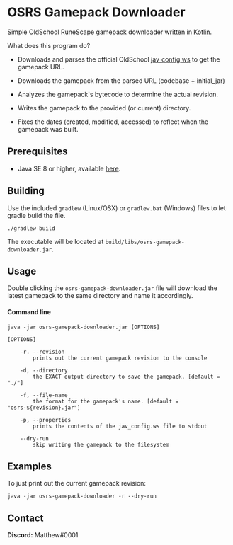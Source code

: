 # OSRS Gamepack Downloader

Simple OldSchool RuneScape gamepack downloader written in [Kotlin](https://kotlinlang.org).

What does this program do?

- Downloads and parses the official OldSchool 
    [jav_config.ws](https://oldschool.runescape.com/jav_config.ws) to get the 
    gamepack URL.
    
- Downloads the gamepack from the parsed  URL (codebase + initial_jar)
  
- Analyzes the gamepack's bytecode to determine the actual revision.
  
- Writes the gamepack to the provided (or current) directory.
  
- Fixes the dates (created, modified, accessed) to reflect when the
  gamepack was built.
 
## Prerequisites

- Java SE 8 or higher, available [here](https://oracle.com/technetwork/java/javase/overview/index.html).

## Building

Use the included `gradlew` (Linux/OSX) or `gradlew.bat` (Windows) files to let gradle build the file.

```
./gradlew build
```

The executable will be located at `build/libs/osrs-gamepack-downloader.jar`. 

## Usage

Double clicking the `osrs-gamepack-downloader.jar` file will download the latest 
gamepack to the same directory and name it accordingly.

#### Command line

```
java -jar osrs-gamepack-downloader.jar [OPTIONS]
```
```
[OPTIONS]

    -r. --revision  
        prints out the current gamepack revision to the console

    -d, --directory
        the EXACT output directory to save the gamepack. [default = "./"]

    -f, --file-name     
        the format for the gamepack's name. [default = "osrs-${revision}.jar"]

    -p, --properties
        prints the contents of the jav_config.ws file to stdout

    --dry-run
        skip writing the gamepack to the filesystem

```

## Examples

To just print out the current gamepack revision:

```
java -jar osrs-gamepack-downloader -r --dry-run
```

## Contact

**Discord:** Matthew#0001
